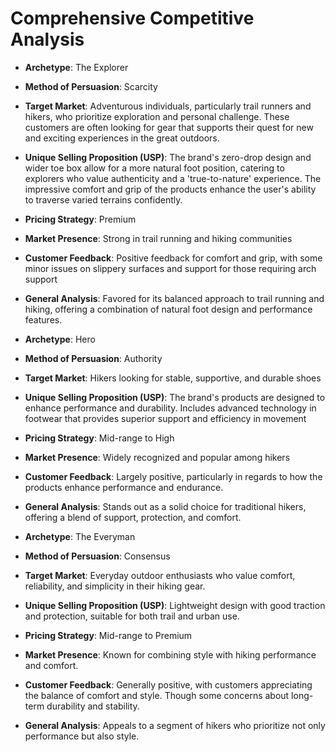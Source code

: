 # Comprehensive Competitive Analysis

- **Archetype**: The Explorer
- **Method of Persuasion**: Scarcity
- **Target Market**: Adventurous individuals, particularly trail runners and hikers, who prioritize exploration and personal challenge. These customers are often looking for gear that supports their quest for new and exciting experiences in the great outdoors.
- **Unique Selling Proposition (USP)**: The brand's zero-drop design and wider toe box allow for a more natural foot position, catering to explorers who value authenticity and a 'true-to-nature' experience. The impressive comfort and grip of the products enhance the user's ability to traverse varied terrains confidently.
- **Pricing Strategy**: Premium
- **Market Presence**: Strong in trail running and hiking communities
- **Customer Feedback**: Positive feedback for comfort and grip, with some minor issues on slippery surfaces and support for those requiring arch support
- **General Analysis**: Favored for its balanced approach to trail running and hiking, offering a combination of natural foot design and performance features.

- **Archetype**: Hero
- **Method of Persuasion**: Authority
- **Target Market**: Hikers looking for stable, supportive, and durable shoes
- **Unique Selling Proposition (USP)**: The brand's products are designed to enhance performance and durability. Includes advanced technology in footwear that provides superior support and efficiency in movement
- **Pricing Strategy**: Mid-range to High
- **Market Presence**: Widely recognized and popular among hikers
- **Customer Feedback**: Largely positive, particularly in regards to how the products enhance performance and endurance.
- **General Analysis**: Stands out as a solid choice for traditional hikers, offering a blend of support, protection, and comfort.

- **Archetype**: The Everyman
- **Method of Persuasion**: Consensus 
- **Target Market**: Everyday outdoor enthusiasts who value comfort, reliability, and simplicity in their hiking gear.
- **Unique Selling Proposition (USP)**: Lightweight design with good traction and protection, suitable for both trail and urban use.
- **Pricing Strategy**: Mid-range to Premium
- **Market Presence**: Known for combining style with hiking performance and comfort.
- **Customer Feedback**: Generally positive, with customers appreciating the balance of comfort and style. Though some concerns about long-term durability and stability.
- **General Analysis**: Appeals to a segment of hikers who prioritize not only performance but also style.